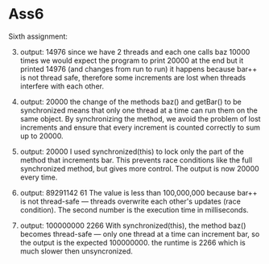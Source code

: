 # Ass6
Sixth assignment:

3. output: 14976
   since we have 2 threads and each one calls baz 10000 times we would expect the program to print 20000 at the end but it printed 14976 (and changes from run to run)
    it happens because bar++ is not thread safe, therefore some increments are lost when threads interfere with each other.

5. output: 20000
    the change of the methods baz() and getBar() to be synchronized means that only one thread at a time can run them on the same object. 
    By synchronizing the method, we avoid the problem of lost increments and ensure that every increment is counted correctly to sum up to 20000.

6. output: 20000
    I used synchronized(this) to lock only the part of the method that increments bar.
    This prevents race conditions like the full synchronized method, but gives more control. The output is now 20000 every time.

7. output: 89291142 61
    The value is less than 100,000,000 because bar++ is not thread-safe — threads overwrite each other's updates (race condition).
    The second number is the execution time in milliseconds.

8. output: 100000000 2266
    With synchronized(this), the method baz() becomes thread-safe — only one thread at a time can increment bar, so the output is the expected 100000000.
    the runtime is 2266 which is much slower then unsyncronized.
